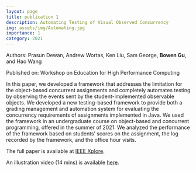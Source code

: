 ```yaml
---
layout: page
title: publication 1
description: Automating Testing of Visual Observed Concurrency
img: assets/img/Automating.jpg
importance: 1
category: 2021
---
```


Authors: Prasun Dewan, Andrew Wortas, Ken Liu, Sam George, **Bowen Gu**, and Hao Wang

Published on: Workshop on Education for High Performance Computing

In this paper, we developed a framework that addresses the limitation for the object-based concurrent assignments and completely automates testing by observing the events sent by the student-implemented observable objects. We developed a new testing-based framework to provide both a grading management and automation system for evaluating the concurrency requirements of assignments implemented in Java. We used the framework in an undergraduate course on object-based and concurrent programming, offered in the summer of 2021. We analyzed the performance of the framework based on students’ scores on the assignment, the log recorded by the framework, and the office hour visits.

The full paper is available at <a href="https://ieeexplore.ieee.org/document/9651252">IEEE Xplore</a>.

An illustration video (14 mins) is available <a href="https://youtu.be/50u10hhgbZk">here</a>.